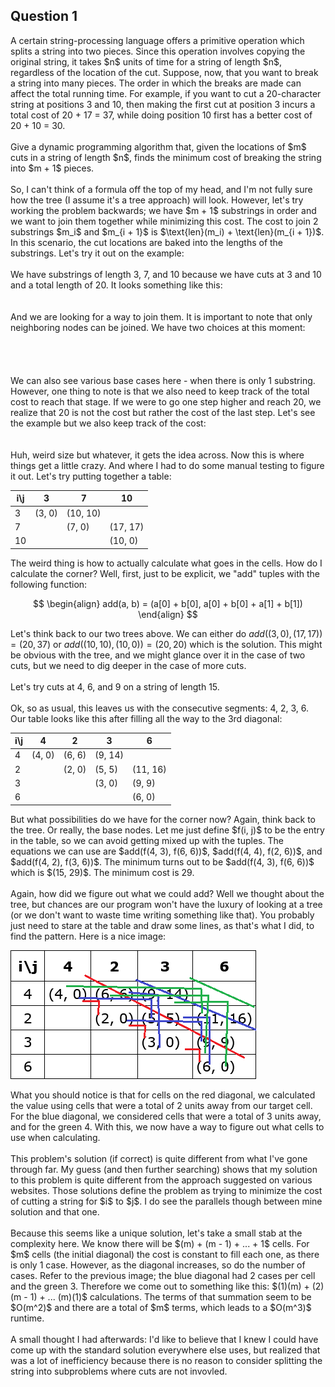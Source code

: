 <!-- markdownlint-disable MD041 -->

## Question 1

<p>
A certain string-processing language offers a primitive operation which splits a
string into two pieces. Since this operation involves copying the original string,
it takes $n$ units of time for a string of length $n$, regardless of the location
of the cut. Suppose, now, that you want to break a string into many pieces. The order
in which the breaks are made can affect the total running time. For example, if
you want to cut a 20-character string at positions 3 and 10, then making the first
cut at position 3 incurs a total cost of 20 + 17 = 37, while doing position 10 first
has a better cost of 20 + 10 = 30.
<br />
<br />
Give a dynamic programming algorithm that, given the locations of $m$ cuts in a string
of length $n$, finds the minimum cost of breaking the string into $m + 1$ pieces.
<br />
<br />
So, I can't think of a formula off the top of my head, and I'm not fully sure how
the tree (I assume it's a tree approach) will look. However, let's try working the
problem backwards; we have $m + 1$ substrings in order and we want to join them together
while minimizing this cost. The cost to join 2 substrings $m_i$ and $m_{i + 1}$ is
$\text{len}(m_i) + \text{len}(m_{i + 1})$. In this scenario, the cut locations are
baked into the lengths of the substrings. Let's try it out on the example:
<br />
<br />
We have substrings of length 3, 7, and 10 because we have cuts at 3 and 10 and a
total length of 20. It looks something like this:
<br />
<br />
<script type="text/tikz">
  \begin{tikzpicture}[nodes={draw, circle, minimum size=0.75cm}, ->]
    \node (a) {3};
    \node [right of = a] (b) {7};
    \node [right of = b] (c) {10};
  \end{tikzpicture}
</script>
<br />
And we are looking for a way to join them. It is important to note that only neighboring
nodes can be joined. We have two choices at this moment:
<br />
<br />
<script type="text/tikz">
  \begin{tikzpicture}[nodes={draw, circle, minimum size=0.75cm}, ->]
    \node {10}
      child{ node (a) {3} edge from parent node[left, draw=none] {}}
      child{ node (b) {7} edge from parent node[right, draw=none] {}};
    \node [right of = b] (c) {10};
  \end{tikzpicture}
</script>
<br />
<br />
<script type="text/tikz">
  \begin{tikzpicture}[nodes={draw, circle, minimum size=0.75cm}, ->]
    \node {17}
      child{ node (b) {7} edge from parent node[left, draw=none] {}}
      child{ node (c) {10} edge from parent node[right, draw=none] {}};
    \node [left of = b] (a) {3};
  \end{tikzpicture}
</script>
<br />
We can also see various base cases here - when there is only 1 substring. However,
one thing to note is that we also need to keep track of the total cost to reach that
stage. If we were to go one step higher and reach 20, we realize that 20 is not the
cost but rather the cost of the last step. Let's see the example but we also keep
track of the cost:
<br />
<br />
<script type="text/tikz">
  \begin{tikzpicture}[nodes={draw, circle, minimum size=0.75cm}, ->]
    \node {(20, 30)}
      child{node {(10, 10)}
        child{ node {(3, 0)} edge from parent node[left, draw=none] {}}
        child{ node {(7, 0)} edge from parent node[right, draw=none] {}}
        edge from parent node[left, draw=none] {}
      }
      child{node {(10, 0)} edge from parent node[right, draw=none] {}};
  \end{tikzpicture}
</script>
<br />
Huh, weird size but whatever, it gets the idea across. Now this is where things
get a little crazy. And where I had to do some manual testing to figure it out.
Let's try putting together a table:
</p>

| i\j | 3      | 7        | 10       |
| --- | ------ | -------- | -------- |
| 3   | (3, 0) | (10, 10) |          |
| 7   |        | (7, 0)   | (17, 17) |
| 10  |        |          | (10, 0)  |

The weird thing is how to actually calculate what goes in the cells. How do I
calculate the corner? Well, first, just to be explicit, we "add" tuples with the
following function:

$$
\begin{align}
  add(a, b) = (a[0] + b[0], a[0] + b[0] + a[1] + b[1])
\end{align}
$$

Let's think back to our two trees above. We can either do
$add((3, 0), (17, 17)) = (20, 37)$ or $add((10, 10), (10, 0)) = (20, 20)$ which
is the solution. This might be obvious with the tree, and we might glance over
it in the case of two cuts, but we need to dig deeper in the case of more cuts.
<br /> <br /> Let's try cuts at 4, 6, and 9 on a string of length 15. <br />
<br /> Ok, so as usual, this leaves us with the consecutive segments: 4, 2,
3, 6. Our table looks like this after filling all the way to the 3rd diagonal:

| i\j | 4      | 2      | 3       | 6        |
| --- | ------ | ------ | ------- | -------- |
| 4   | (4, 0) | (6, 6) | (9, 14) |          |
| 2   |        | (2, 0) | (5, 5)  | (11, 16) |
| 3   |        |        | (3, 0)  | (9, 9)   |
| 6   |        |        |         | (6, 0)   |

<p>
But what possibilities do we have for the corner now? Again, think back to the tree.
Or really, the base nodes. Let me just define $f(i, j)$ to be the entry in the table,
so we can avoid getting mixed up with the tuples. The equations we can use are
$add(f(4, 3), f(6, 6))$, $add(f(4, 4), f(2, 6))$, and $add(f(4, 2), f(3, 6))$. The
minimum turns out to be $add(f(4, 3), f(6, 6))$ which is $(15, 29)$. The minimum
cost is 29.
<br />
<br />
Again, how did we figure out what we could add? Well we thought about the tree, but
chances are our program won't have the luxury of looking at a tree (or we don't
want to waste time writing something like that). You probably just need to stare
at the table and draw some lines, as that's what I did, to find the pattern. Here
is a nice image:
</p>

![dptable](/blobs/4/dptable.png)

<p>
What you should notice is that for cells on the red diagonal, we calculated the value
using cells that were a total of 2 units away from our target cell. For the blue
diagonal, we considered cells that were a total of 3 units away, and for the green
4. With this, we now have a way to figure out what cells to use when calculating.
<br />
<br />
This problem's solution (if correct) is quite different from what I've gone through
far. My guess (and then further searching) shows that my solution to this problem
is quite different from the approach suggested on various websites. Those solutions
define the problem as trying to minimize the cost of cutting a string for $i$ to
$j$. I do see the parallels though between mine solution and that one.
<br />
<br />
Because this seems like a unique solution, let's take a small stab at the complexity
here. We know there will be $(m) + (m - 1) + ... + 1$ cells. For $m$ cells (the
initial diagonal) the cost is constant to fill each one, as there is only 1 case.
However, as the diagonal increases, so do the number of cases. Refer to the previous
image; the blue diagonal had 2 cases per cell and the green 3. Therefore we come
out to something like this: $(1)(m) + (2)(m - 1) + ... (m)(1)$ calculations. The
terms of that summation seem to be $O(m^2)$ and there are a total of $m$ terms, which
leads to a $O(m^3)$ runtime.
<br />
<br />
A small thought I had afterwards: I'd like to believe that I knew I could have come
up with the standard solution everywhere else uses, but realized that was a lot of
inefficiency because there is no reason to consider splitting the string into subproblems
where cuts are not invovled.
</p>
